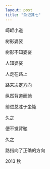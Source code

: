 ```yaml
---
layout: post
title: "杂记其七"
---
```



崎岖小道
 
树影婆娑
 
树影不知婆娑
 
人知婆娑
 
人走在路上
 
路来决定方向
 
纵然背道而驰
 
前进总胜于坐毙
 
久之
 
便不觉背驰
 
久之
 
路指向了正确的方向



2013 秋

